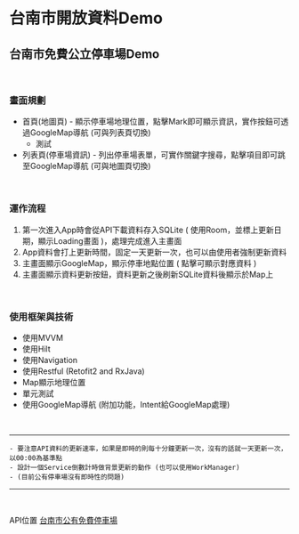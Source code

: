 台南市開放資料Demo
===========

## 台南市免費公立停車場Demo

<br>

### 畫面規劃
* 首頁(地圖頁) - 顯示停車場地理位置，點擊Mark即可顯示資訊，實作按鈕可透過GoogleMap導航 (可與列表頁切換)
    - 測試
* 列表頁(停車場資訊) - 列出停車場表單，可實作關鍵字搜尋，點擊項目即可跳至GoogleMap導航 (可與地圖頁切換)



<br>

### 運作流程

1. 第一次進入App時會從API下載資料存入SQLite ( 使用Room，並標上更新日期，顯示Loading畫面 )，處理完成進入主畫面
2. App資料會打上更新時間，固定一天更新一次，也可以由使用者強制更新資料
3. 主畫面顯示GoogleMap，顯示停車地點位置 ( 點擊可顯示對應資料 )
4. 主畫面顯示資料更新按鈕，資料更新之後刷新SQLite資料後顯示於Map上

<br>

### 使用框架與技術

*   使用MVVM
*   使用Hilt
*   使用Navigation
*   使用Restful (Retofit2 and RxJava)
*   Map顯示地理位置
*   單元測試
*   使用GoogleMap導航 (附加功能，Intent給GoogleMap處理)

<br>

***
    - 要注意API資料的更新速率，如果是即時的則每十分鐘更新一次，沒有的話就一天更新一次，以00:00為基準點
    - 設計一個Service倒數計時做背景更新的動作 (也可以使用WorkManager)
    - (目前公有停車場沒有即時性的問題)
***

<br>



API位置 [台南市公有免費停車場]

[台南市公有免費停車場]: https://citypark.tainan.gov.tw/App/parking.ashx?verCode=5177E3481D&type=1&ftype=1&exportTo=2